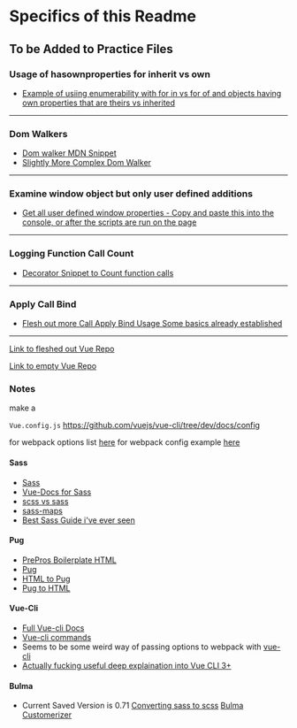 # Specifics of this Readme

## To be Added to Practice Files 

### Usage of hasownproperties for inherit vs own
- [Example of usiing enumerability with for in vs for of and objects having own properties  that are theirs vs inherited](https://developer.mozilla.org/en-US/docs/Web/JavaScript/Enumerability_and_ownership_of_properties)
_________________

### Dom Walkers
- [Dom walker MDN Snippet](https://developer.mozilla.org/en-US/docs/Web/API/Document/createTreeWalker#Example)
- [Slightly More Complex Dom Walker](https://gist.github.com/Tor020/dba961ce514cbd802b712b4bac55c79d)
_________________
### Examine window object but only user defined additions

- [Get all user defined window properties - Copy and paste this into the console, or after the scripts are run on the page](https://stackoverflow.com/questions/17246309/get-all-user-defined-window-properties/17246535#17246535)
_________________
### Logging Function Call Count

- [Decorator Snippet to Count function calls](https://stackoverflow.com/a/8528845/6837572)

_________________
### Apply Call Bind

- [Flesh out more Call Apply Bind Usage Some basics already established](http://javascriptissexy.com/javascript-apply-call-and-bind-methods-are-essential-for-javascript-professionals/)

_________________
<!---

- [] ()

- [] ()

- [] ()

- [] ()

- [] ()

- [] ()

_________________
--->

[Link to fleshed out Vue Repo](https://github.com/Tor020/Webpack3-Cli-Vue) 

[Link to empty Vue Repo](https://github.com/Tor020/Empty-Vue)

### Notes

make a  

```Vue.config.js```
https://github.com/vuejs/vue-cli/tree/dev/docs/config

for webpack options list [here](https://github.com/vuejs/vue-cli/tree/dev/docs/config)
for webpack config example [here](https://github.com/vuejs/vue-cli/blob/dev/docs/guide/webpack.md#simple-configuration)


#### Sass
- [Sass](https://github.com/vuejs/vue-cli/blob/dev/docs/css.md)
- [Vue-Docs for Sass](https://github.com/vuejs/vue-cli/blob/dev/docs/css.md)
- [scss vs sass](https://stackoverflow.com/questions/5654447/whats-the-difference-between-scss-and-sass)
- [sass-maps](https://www.sitepoint.com/using-sass-maps/)
- [Best Sass Guide i've ever seen](https://anotheruiguy.gitbooks.io/sassintherealworld_book-i/handy-tools/default-flag.html)

#### Pug
- [PrePros Boilerplate HTML](https://github.com/Tor020/preprosboilerplate/tree/master/Dev)
- [Pug](https://gist.github.com/gearmobile/e1be3359a667eb1e555b2c461955e800)
- [HTML to Pug](https://html-to-pug.com/)
- [Pug to HTML](https://pughtml.com/)

#### Vue-Cli
- [Full Vue-cli Docs](https://github.com/vuejs/vue-cli/tree/dev/docs)
- [Vue-cli commands](https://github.com/vuejs/vue-cli/blob/dev/docs/cli.md)
- Seems to be some weird way of passing options to webpack with [vue-cli](https://github.com/vuejs/vue-cli/blob/dev/docs/webpack.md#inspecting-the-projects-webpack-config) 
- [Actually fucking useful deep explaination into Vue CLI 3+](https://blog.logrocket.com/vue-cli-3-the-deep-dive-41dff070ac4a)

#### Bulma 
- Current Saved Version is 0.71
[Converting sass to scss](https://www.quora.com/Is-there-a-way-to-batch-convert-scss-files-into-sass-files)
[Bulma Customerizer](https://bulma-customizer.bstash.io/)

